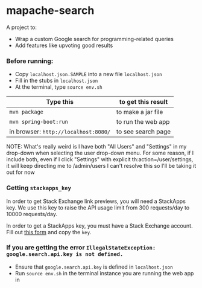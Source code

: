 # mapache-search

A project to:
* Wrap a custom Google search for programming-related queries
* Add features like upvoting good results

### Before running:
* Copy `localhost.json.SAMPLE` into a new file `localhost.json`
* Fill in the stubs in `localhost.json`
* At the terminal, type `source env.sh`

| Type this | to get this result |
|-----------|------------|
| `mvn package` | to make a jar file|
| `mvn spring-boot:run` | to run the web app|
| in browser: `http://localhost:8080/` | to see search page |


NOTE:
What's really weird is I have both "All Users" and "Settings" in my drop-down when selecting the user drop-down menu. For some reason, if I include both, even if I click "Settings" with explicit th:action=/user/settings, it will keep directing me to /admin/users
I can't resolve this so I'll be taking it out for now


### Getting `stackapps_key`

In order to get Stack Exchange link previews, you will need a StackApps key.
We use this key to raise the API usage limit from 300 requests/day to 10000 requests/day.

In order to get a StackApps key, you must have a Stack Exchange account.
Fill out [this form](https://stackapps.com/apps/oauth/register) and copy the `key`.

### If you are getting the error `IllegalStateException: google.search.api.key is not defined.`

* Ensure that `google.search.api.key` is defined in `localhost.json`
* Run `source env.sh` in the terminal instance you are running the web app in
